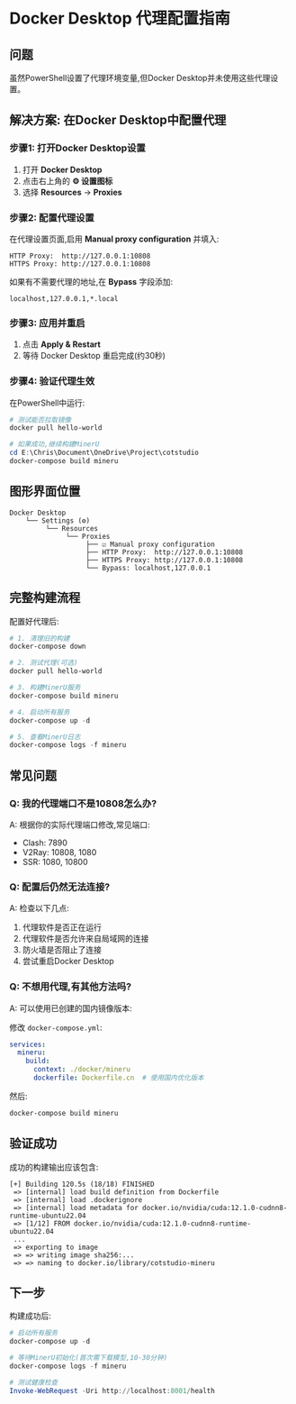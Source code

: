 # Docker Desktop 代理配置指南

## 问题
虽然PowerShell设置了代理环境变量,但Docker Desktop并未使用这些代理设置。

## 解决方案: 在Docker Desktop中配置代理

### 步骤1: 打开Docker Desktop设置

1. 打开 **Docker Desktop**
2. 点击右上角的 **⚙️ 设置图标**
3. 选择 **Resources** → **Proxies**

### 步骤2: 配置代理设置

在代理设置页面,启用 **Manual proxy configuration** 并填入:

```
HTTP Proxy:  http://127.0.0.1:10808
HTTPS Proxy: http://127.0.0.1:10808
```

如果有不需要代理的地址,在 **Bypass** 字段添加:
```
localhost,127.0.0.1,*.local
```

### 步骤3: 应用并重启

1. 点击 **Apply & Restart**
2. 等待 Docker Desktop 重启完成(约30秒)

### 步骤4: 验证代理生效

在PowerShell中运行:

```powershell
# 测试能否拉取镜像
docker pull hello-world

# 如果成功,继续构建MinerU
cd E:\Chris\Document\OneDrive\Project\cotstudio
docker-compose build mineru
```

## 图形界面位置

```
Docker Desktop
    └── Settings (⚙️)
         └── Resources
              └── Proxies
                   ├── ☑ Manual proxy configuration
                   ├── HTTP Proxy:  http://127.0.0.1:10808
                   ├── HTTPS Proxy: http://127.0.0.1:10808
                   └── Bypass: localhost,127.0.0.1
```

## 完整构建流程

配置好代理后:

```powershell
# 1. 清理旧的构建
docker-compose down

# 2. 测试代理(可选)
docker pull hello-world

# 3. 构建MinerU服务
docker-compose build mineru

# 4. 启动所有服务
docker-compose up -d

# 5. 查看MinerU日志
docker-compose logs -f mineru
```

## 常见问题

### Q: 我的代理端口不是10808怎么办?

A: 根据你的实际代理端口修改,常见端口:
- Clash: 7890
- V2Ray: 10808, 1080
- SSR: 1080, 10800

### Q: 配置后仍然无法连接?

A: 检查以下几点:
1. 代理软件是否正在运行
2. 代理软件是否允许来自局域网的连接
3. 防火墙是否阻止了连接
4. 尝试重启Docker Desktop

### Q: 不想用代理,有其他方法吗?

A: 可以使用已创建的国内镜像版本:

修改 `docker-compose.yml`:
```yaml
services:
  mineru:
    build:
      context: ./docker/mineru
      dockerfile: Dockerfile.cn  # 使用国内优化版本
```

然后:
```powershell
docker-compose build mineru
```

## 验证成功

成功的构建输出应该包含:

```
[+] Building 120.5s (18/18) FINISHED
 => [internal] load build definition from Dockerfile
 => [internal] load .dockerignore
 => [internal] load metadata for docker.io/nvidia/cuda:12.1.0-cudnn8-runtime-ubuntu22.04
 => [1/12] FROM docker.io/nvidia/cuda:12.1.0-cudnn8-runtime-ubuntu22.04
 ...
 => exporting to image
 => => writing image sha256:...
 => => naming to docker.io/library/cotstudio-mineru
```

## 下一步

构建成功后:

```powershell
# 启动所有服务
docker-compose up -d

# 等待MinerU初始化(首次需下载模型,10-30分钟)
docker-compose logs -f mineru

# 测试健康检查
Invoke-WebRequest -Uri http://localhost:8001/health
```
